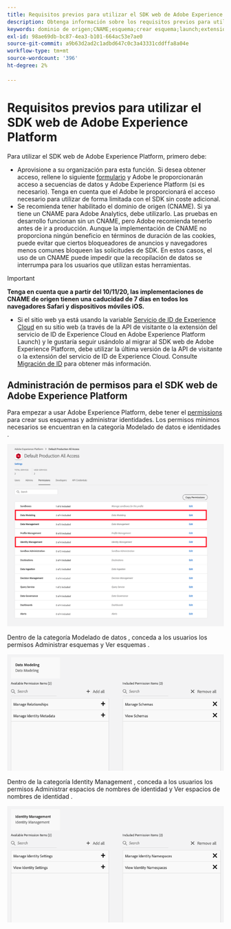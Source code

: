 ```yaml
---
title: Requisitos previos para utilizar el SDK web de Adobe Experience Platform
description: Obtenga información sobre los requisitos previos para utilizar el SDK web de Adobe Experience Platform.
keywords: dominio de origen;CNAME;esquema;crear esquema;launch;extensión de sdk web aep;extensión;id de configuración;herramienta de configuración;elemento de datos;crear elemento de datos;objeto XDM;sendEvent;enviar evento;
exl-id: 98ae69db-bc87-4ea3-b101-664ac53e7ae0
source-git-commit: a9b63d2ad2c1adbd647c0c3a43331cddffa8a04e
workflow-type: tm+mt
source-wordcount: '396'
ht-degree: 2%

---
```


# Requisitos previos para utilizar el SDK web de Adobe Experience Platform

Para utilizar el SDK web de Adobe Experience Platform, primero debe:

- Aprovisione a su organización para esta función. Si desea obtener acceso, rellene lo siguiente [formulario](https://adobe.ly/websdkaccess) y Adobe le proporcionarán acceso a secuencias de datos y Adobe Experience Platform (si es necesario). Tenga en cuenta que el Adobe le proporcionará el acceso necesario para utilizar de forma limitada con el SDK sin coste adicional.
- Se recomienda tener habilitado el dominio de origen (CNAME). Si ya tiene un CNAME para Adobe Analytics, debe utilizarlo. Las pruebas en desarrollo funcionan sin un CNAME, pero Adobe recomienda tenerlo antes de ir a producción. Aunque la implementación de CNAME no proporciona ningún beneficio en términos de duración de las cookies, puede evitar que ciertos bloqueadores de anuncios y navegadores menos comunes bloqueen las solicitudes de SDK. En estos casos, el uso de un CNAME puede impedir que la recopilación de datos se interrumpa para los usuarios que utilizan estas herramientas.

>[!IMPORTANT]
>
>**Tenga en cuenta que a partir del 10/11/20, las implementaciones de CNAME de origen tienen una caducidad de 7 días en todos los navegadores Safari y dispositivos móviles iOS.**

- Si el sitio web ya está usando la variable [Servicio de ID de Experience Cloud](https://experienceleague.adobe.com/docs/experience-platform/edge/identity/overview.html) en su sitio web (a través de la API de visitante o la extensión del servicio de ID de Experience Cloud en Adobe Experience Platform Launch) y le gustaría seguir usándolo al migrar al SDK web de Adobe Experience Platform, debe utilizar la última versión de la API de visitante o la extensión del servicio de ID de Experience Cloud. Consulte [Migración de ID](https://experienceleague.adobe.com/docs/experience-platform/edge/identity/overview.html?lang=en#identity) para obtener más información.

## Administración de permisos para el SDK web de Adobe Experience Platform

Para empezar a usar Adobe Experience Platform, debe tener el [permissions](https://experienceleague.adobe.com/docs/experience-platform/access-control/home.html?lang=es) para crear sus esquemas y administrar identidades. Los permisos mínimos necesarios se encuentran en la categoría Modelado de datos e identidades .

![](../images/AEP-permission-categories.png)

Dentro de la categoría Modelado de datos , conceda a los usuarios los permisos Administrar esquemas y Ver esquemas .

![](../images/data-modeling-permissions.png)

Dentro de la categoría Identity Management , conceda a los usuarios los permisos Administrar espacios de nombres de identidad y Ver espacios de nombres de identidad .

![](../images/identity-management-permissions.png)
